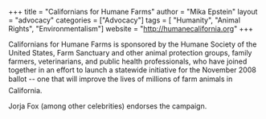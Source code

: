 +++
title = "Californians for Humane Farms"
author = "Mika Epstein"
layout = "advocacy"
categories = ["Advocacy"]
tags = [ "Humanity", "Animal Rights", "Environmentalism"]
website = "http://humanecalifornia.org"
+++

Californians for Humane Farms is sponsored by the Humane Society of the United States, Farm Sanctuary and other animal protection groups, family farmers, veterinarians, and public health professionals, who have joined together in an effort to launch a statewide initiative for the November 2008 ballot -- one that will improve the lives of millions of farm animals in California. 

Jorja Fox (among other celebrities) endorses the campaign.